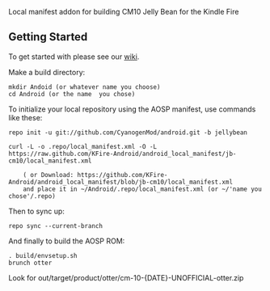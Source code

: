 Local manifest addon for building CM10 Jelly Bean for the Kindle Fire

Getting Started
---------------

To get started with please see our [wiki](https://github.com/KFire-Android/android_local_manifest/wiki).

Make a build directory:

	mkdir Andoid (or whatever name you choose)
	cd Android (or the name  you chose)
	

To initialize your local repository using the AOSP manifest, use commands like these:

    repo init -u git://github.com/CyanogenMod/android.git -b jellybean
    
    curl -L -o .repo/local_manifest.xml -O -L https://raw.github.com/KFire-Android/android_local_manifest/jb-cm10/local_manifest.xml

    	( or Download: https://github.com/KFire-Android/android_local_manifest/blob/jb-cm10/local_manifest.xml
		and place it in ~/Android/.repo/local_manifest.xml (or ~/'name you chose'/.repo)

Then to sync up:

    repo sync --current-branch

And finally to build the AOSP ROM:

    . build/envsetup.sh
    brunch otter

Look for out/target/product/otter/cm-10-{DATE}-UNOFFICIAL-otter.zip

